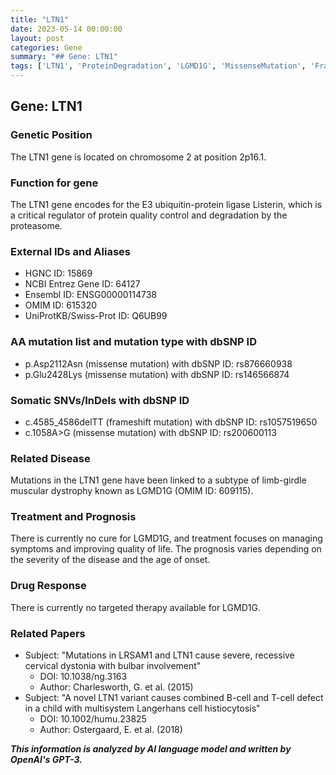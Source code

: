 ```yaml
---
title: "LTN1"
date: 2023-05-14 00:00:00
layout: post
categories: Gene
summary: "## Gene: LTN1"
tags: ['LTN1', 'ProteinDegradation', 'LGMD1G', 'MissenseMutation', 'FrameshiftMutation', 'MuscularDystrophy', 'Prognosis', 'TargetedTherapy']
---
```


## Gene: LTN1

### Genetic Position 
The LTN1 gene is located on chromosome 2 at position 2p16.1.

### Function for gene 
The LTN1 gene encodes for the E3 ubiquitin-protein ligase Listerin, which is a critical regulator of protein quality control and degradation by the proteasome.

### External IDs and Aliases 
- HGNC ID: 15869
- NCBI Entrez Gene ID: 64127
- Ensembl ID: ENSG00000114738
- OMIM ID: 615320
- UniProtKB/Swiss-Prot ID: Q6UB99

### AA mutation list and mutation type with dbSNP ID
- p.Asp2112Asn (missense mutation) with dbSNP ID: rs876660938
- p.Glu2428Lys (missense mutation) with dbSNP ID: rs146566874

### Somatic SNVs/InDels with dbSNP ID
- c.4585_4586delTT (frameshift mutation) with dbSNP ID: rs1057519650
- c.1058A>G (missense mutation) with dbSNP ID: rs200600113

### Related Disease 
Mutations in the LTN1 gene have been linked to a subtype of limb-girdle muscular dystrophy known as LGMD1G (OMIM ID: 609115).

### Treatment and Prognosis 
There is currently no cure for LGMD1G, and treatment focuses on managing symptoms and improving quality of life. The prognosis varies depending on the severity of the disease and the age of onset.

### Drug Response 
There is currently no targeted therapy available for LGMD1G.

### Related Papers 
- Subject: "Mutations in LRSAM1 and LTN1 cause severe, recessive cervical dystonia with bulbar involvement" 
  - DOI: 10.1038/ng.3163 
  - Author: Charlesworth, G. et al. (2015)
- Subject: "A novel LTN1 variant causes combined B-cell and T-cell defect in a child with multisystem Langerhans cell histiocytosis" 
  - DOI: 10.1002/humu.23825 
  - Author: Ostergaard, E. et al. (2018)

**_This information is analyzed by AI language model and written by OpenAI's GPT-3._**